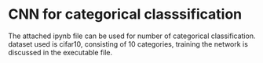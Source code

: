 # CNN for categorical classsification
The attached ipynb file can be used for number of categorical classification.
dataset used is cifar10, consisting of 10 categories, training the network is discussed in the executable file.
